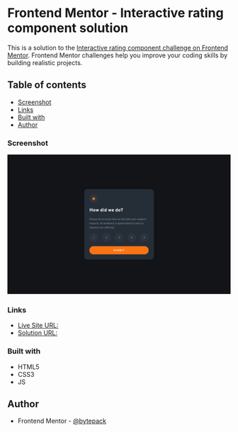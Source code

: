 # Frontend Mentor - Interactive rating component solution

This is a solution to the [Interactive rating component challenge on Frontend Mentor](https://www.frontendmentor.io/challenges/interactive-rating-component-koxpeBUmI). Frontend Mentor challenges help you improve your coding skills by building realistic projects.

## Table of contents

- [Screenshot](#screenshot)
- [Links](#links)
- [Built with](#built-with)
- [Author](#author)


### Screenshot

![](./screenshot.png)

### Links

- [Live Site URL:](https://frontenmetor-interactive-rating-component.vercel.app/)
- [Solution URL:](https://www.frontendmentor.io/solutions/interactive-rating-component-HdjrJ767K1)


### Built with

- HTML5
- CSS3
- JS

## Author

- Frontend Mentor - [@bytepack](https://www.frontendmentor.io/profile/bytepack)
